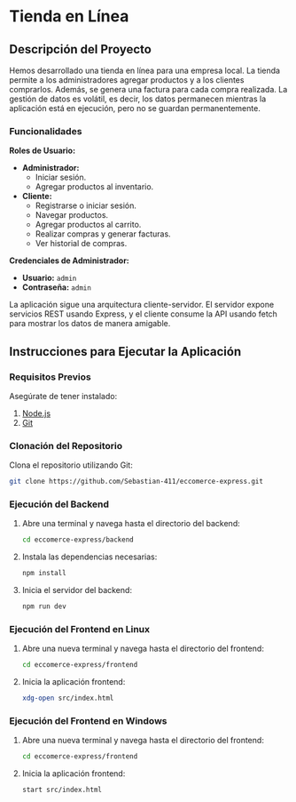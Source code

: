 # Tienda en Línea

## Descripción del Proyecto

Hemos desarrollado una tienda en línea para una empresa local. La tienda permite a los administradores agregar productos y a los clientes comprarlos. Además, se genera una factura para cada compra realizada. La gestión de datos es volátil, es decir, los datos permanecen mientras la aplicación está en ejecución, pero no se guardan permanentemente.

### Funcionalidades

**Roles de Usuario:**
- **Administrador:**
  - Iniciar sesión.
  - Agregar productos al inventario.
- **Cliente:**
  - Registrarse o iniciar sesión.
  - Navegar productos.
  - Agregar productos al carrito.
  - Realizar compras y generar facturas.
  - Ver historial de compras.

**Credenciales de Administrador:**
- **Usuario:** `admin`
- **Contraseña:** `admin`

La aplicación sigue una arquitectura cliente-servidor. El servidor expone servicios REST usando Express, y el cliente consume la API usando fetch para mostrar los datos de manera amigable.

## Instrucciones para Ejecutar la Aplicación

### Requisitos Previos

Asegúrate de tener instalado:
1. [Node.js](https://nodejs.org/)
2. [Git](https://git-scm.com/)

### Clonación del Repositorio

Clona el repositorio utilizando Git:

```bash
git clone https://github.com/Sebastian-411/eccomerce-express.git
```

### Ejecución del Backend

1. Abre una terminal y navega hasta el directorio del backend:

    ```bash
    cd eccomerce-express/backend
    ```

2. Instala las dependencias necesarias:

    ```bash
    npm install
    ```

3. Inicia el servidor del backend:

    ```bash
    npm run dev
    ```

### Ejecución del Frontend en Linux

1. Abre una nueva terminal y navega hasta el directorio del frontend:

    ```bash
    cd eccomerce-express/frontend
    ```

2. Inicia la aplicación frontend:

    ```bash
    xdg-open src/index.html
    ```

### Ejecución del Frontend en Windows

1. Abre una nueva terminal y navega hasta el directorio del frontend:

    ```bash
    cd eccomerce-express/frontend
    ```

2. Inicia la aplicación frontend:

    ```bash
    start src/index.html
    ```
